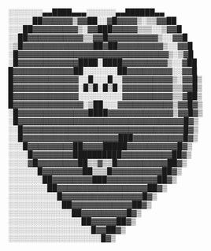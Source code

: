 ░░░░░░░▄▄████▄▄▄░░░░░░▄▄██████▄▄<br/>
░░░░░██▓▓▓▓▓▓▒▓▓██░░▓█▓▓▓▓▒░▒▒▓▓██<br/>
░░░██▓▓▓▓▓▓▓▓▓▒░▓▓███▓▓▓▓▓▒▒▒░░▒▓▓█<br/>
░░██▓▓▓▓▓▓▓▓▓▓▓▒▒▓▓█▓▓▓▓▓▓▓▓▓▓▒░░▓▓█<br/>
░▒█▓▓▓▓▓▓▓▓▓▓▓▓▓▓██▓██▓▓▓▓▓▓▓▓▓▒░░▓▓█<br/>
░█▓▓▓▓▓▓▓▓▓▓▓▓▓▓▓▓▓▓▓▓▓▓▓▓▓▓▓▓▓▓▒░▒▓█<br/>
░█▓▓▓▓▓▓▓▓▓▓▓▓████░████▓▓▓▓▓▓▓▓▓▒░░▓██<br/>
█▓▓▓▓▓▓▓▓▓▓▓▓██░░░░░░░██▓▓▓▓▓▓▓▓▓░░▓▓█<br/>
█▓▓▓▓▓▓▓▓▓▓▓▓▓░░█░░░█░░▓▓▓▓▓▓▓▓▓▓▒░▓▓█▒<br/>
█▓▓▓▓▓▓▓▓▓▓▓▓▓░█▒█░█▒█░▓▓▓▓▓▓▓▓▓▓▒▒▓▓█▒<br/>
█▓▓▓▓▓▓▓▓▓▓▓▓▓░░░░░░░░░▓▓▓▓▓▓▓▓▓▓▒▒▓██▒<br/>
█▓▓▓▓▓▓▓▓▓▓▓▓▓▓░▒██░░░▓▓▓▓▓▓▓▓▓▓▓▒▓▓█▓▒<br/>
░█▓▓▓▓▓▓▓▓▓▓▓▓▓▓████▓▓▓▓▓▓▓▓▓▓▓▓▓▒▓▓█▓▒<br/>
░█▓▓▓▓▓▓▓▓▓▓▓▓▓▓▓▓▓▓▓▓▓▓▓▓▓▓▓▓▓▓▓▓▓█▓▒<br/>
░░█▓▓▓▓▓▓▓▓▓▓▓▓▓▓▓▓▓▓▓▓▓▓▓▓▓▓▓▓▓▓▓▓█▓▒<br/>
░░█▓▓▓▓▓▓▓▓▓▓▓▓▓▓▓▓▓▓▓███▓▓▓▓▓▓▓▓▓▓█▓▒<br/>
░░░█▓▓▓▓▓▓▓▓▓██▓▓▓▓█████▓▓▓▓▓▓▓▓▓▓█▓▒<br/>
░░░░█▓▓▓▓▓▓▓▓██████████▓▓▓▓▓▓▓▓▓▓██▓▒<br/>
░░░░▓█▓▓▓▓▓▓▓▓██▒▒▓▒▒█▓▓▓▓▓▓▓▓▓▓██▓▒<br/>
░░░░░░█▓▓▓▓▓▓▓▓██▒▒▒█▓▓▓▓▓▓▓▓▓▓██▓▒<br/>
░░░░░░░██▓▓▓▓▓▓▓▓███▓▓▓▓▓▓▓▓▓▓██▓▒<br/>
░░░░░░░░██▓▓▓▓▓▓▓▓▓▓▓▓▓▓▓▓▓▓██▓▒<br/>
░░░░░░░░░░█▓▓▓▓▓▓▓▓▓▓▓▓▓▓▓▓█▓▒<br/>
░░░░░░░░░░░██▓▓▓▓▓▓▓▓▓▓▓▓██▓▒<br/>
░░░░░░░░░░░░░██▓▓▓▓▓▓▓▓▓█▓▒<br/>
░░░░░░░░░░░░░░░██▓▓▓▓▓██▓▒<br/>
░░░░░░░░░░░░░░░░░█▓▓██▓▒<br/>
░░░░░░░░░░░░░░░░░░░█▓▒<br/>
